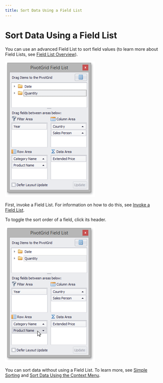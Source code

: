 ```yaml
---
title: Sort Data Using a Field List
---
```

# Sort Data Using a Field List
You can use an advanced Field List to sort field values (to learn more about Field Lists, see [Field List Overview](../../../../../interface-elements-for-desktop/articles/pivot-table/field-list-overview.md)).

![EU_XtraPivotGrid_FieldListExcel](../../../../images/Img13517.png)

First, invoke a Field List. For information on how to do this, see [Invoke a Field List](../../../../../interface-elements-for-desktop/articles/pivot-table/field-list/invoke-a-field-list.md).

To toggle the sort order of a field, click its header.

![EU_XtraPivotGrid_FieldListSorting](../../../../images/Img13515.png)

You can sort data without using a Field List. To learn more, see [Simple Sorting](../../../../../interface-elements-for-desktop/articles/pivot-table/data-presentation/sort-data/simple-sorting.md) and [Sort Data Using the Context Menu](../../../../../interface-elements-for-desktop/articles/pivot-table/data-presentation/sort-data/sort-data-using-the-context-menu.md).